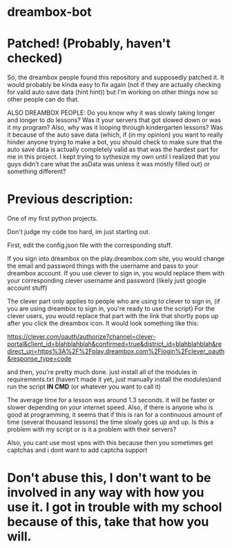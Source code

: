 # dreambox-bot


# Patched! (Probably, haven't checked)

So, the dreambox people found this repository and supposedly patched it. It would probably be kinda easy to fix again (not if they are actually checking for valid auto save data (hint hint)) but I'm working on other things now so other people can do that. 

ALSO DREAMBOX PEOPLE: Do you know why it was slowly taking longer and longer to do lessons? Was it your servers that got slowed down or was it my program?
Also, why was it looping through kindergarten lessons? Was it because of the auto save data (which, if (in my opinion) you want to really hinder anyone trying to make a bot, you should check to make sure that the auto save data is actually completely valid as that was the hardest part for me in this project. I kept trying to sythesize my own until I realized that you guys didn't care what the asData was unless it was mostly filled out) or something different?

# Previous description:

One of my first python projects.

Don't judge my code too hard, im just starting out.

First, edit the config.json file with the corresponding stuff.

If you sign into dreambox on the play.dreambox.com site, you would change the email and password things with the username and pass to your dreambox account. If you use clever to sign in, you would replace them with your corresponding clever username and password (likely just google account stuff)

The clever part only applies to people who are using to clever to sign in, (if you are using dreambox to sign in, you're ready to use the script) For the clever users, you would replace that part with the link that shortly pops up after you click the dreambox icon. It would look something like this:

https://clever.com/oauth/authorize?channel=clever-portal&client_id=blahblahblah&confirmed=true&district_id=blahblahblah&redirect_uri=https%3A%2F%2Fplay.dreambox.com%2Flogin%2Fclever_oauth&response_type=code

and then, you're pretty much done. just install all of the modules in requirements.txt (haven't made it yet, just manually install the modules)and run the script **IN CMD** (or whatever you want to call it)

The average time for a lesson was around 1.3 seconds. it will be faster or slower depending on your internet speed. Also, if there is anyone who is good at programming, it seems that if this is ran for a continuous amount of time (several thousand lessons) the time slowly goes up and up. Is this a problem with my script or is it a problem with their servers?

Also, you cant use most vpns with this because then you sometimes get captchas and i dont want to add captcha support

# Don't abuse this, I don't want to be involved in any way with how you use it. I got in trouble with my school because of this, take that how you will.
